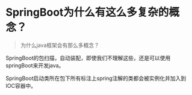 # SpringBoot为什么有这么多复杂的概念？

> 为什么java框架会有那么多概念？

SpringBoot的包扫描，自动装配，即使我们不理解这些，还是可以使用springBoot来开发java。

SpringBoot启动类所在包下所有标注上spring注解的类都会被实例化并加入到IOC容器中。

